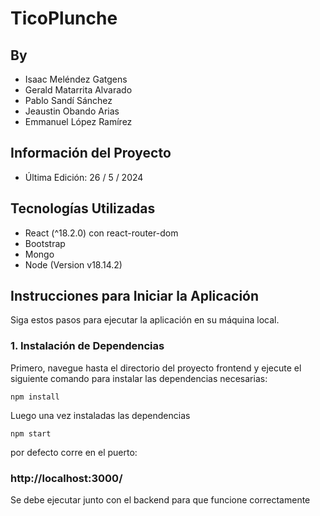 # TicoPlunche

## By

- Isaac Meléndez Gatgens
- Gerald Matarrita Alvarado
- Pablo Sandí Sánchez
- Jeaustin Obando Arias
- Emmanuel López Ramírez 

## Información del Proyecto

- Última Edición: 26 / 5 / 2024

## Tecnologías Utilizadas

- React (^18.2.0) con react-router-dom
- Bootstrap 
- Mongo
- Node (Version v18.14.2)

## Instrucciones para Iniciar la Aplicación

Siga estos pasos para ejecutar la aplicación en su máquina local.

### 1. Instalación de Dependencias

Primero, navegue hasta el directorio del proyecto frontend y ejecute el siguiente comando para instalar las dependencias necesarias:

```
npm install
```

Luego una vez instaladas las dependencias

```
npm start
```

por defecto corre en el puerto:

### http://localhost:3000/

Se debe ejecutar junto con el backend para que funcione correctamente
